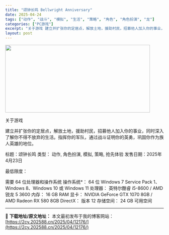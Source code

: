 ```yaml
---
title: "颂钟长鸣 Bellwright Anniversary"
date: 2025-04-24
tags: ["动作", "战斗", "模拟", "生活", "策略", "角色", "角色扮演", "龙"]
categories: ["PC游戏"]
excerpt: "关于游戏 建立并扩张你的定居点，解放土地，援助村民，招募他人加入你的事业，同时深入了解你不得不放弃的生活。指挥你的军队，通过战斗证明你的英勇，巩固你作为族人英雄的地位。 标题：颂钟长鸣 类型： 动作, 角色扮演, 模拟, 策略, 抢先体验 发售日期：2025年4月23日 最低限度： 需要 64 位处&hellip;"
layout: post
---
```


<img class="aligncenter size-full wp-image-12167" src="https://2cy.202588.cn/wp-content/uploads/2025/04/2025042407563830.webp" alt="" width="460" height="215" />

关于游戏

建立并扩张你的定居点，解放土地，援助村民，招募他人加入你的事业，同时深入了解你不得不放弃的生活。指挥你的军队，通过战斗证明你的英勇，巩固你作为族人英雄的地位。

标题：颂钟长鸣
类型： 动作, 角色扮演, 模拟, 策略, 抢先体验
发售日期：2025年4月23日

最低限度：

需要 64 位处理器和操作系统
操作系统*： 64 位 Windows 7 Service Pack 1、Windows 8、Windows 10 或 Windows 11
处理器： 英特尔酷睿 i5-8600 / AMD 锐龙 5 3600
内存： 16 GB RAM
显卡： NVIDIA GeForce GTX 1070 8GB / AMD Radeon RX 580 8GB
DirectX： 版本 12
存储空间： 24 GB 可用空间

---
📖 **下载地址/原文地址：** 本文最初发布于我的博客网站：[https://2cy.202588.cn/2025/04/12176/](https://2cy.202588.cn/2025/04/12176/)
